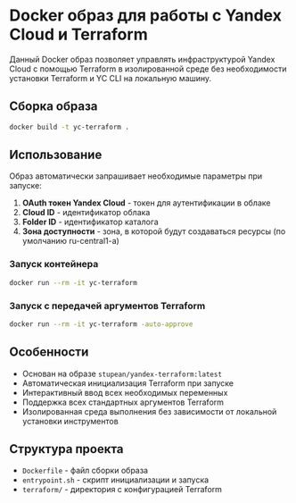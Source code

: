 # Docker образ для работы с Yandex Cloud и Terraform

Данный Docker образ позволяет управлять инфраструктурой Yandex Cloud с помощью Terraform в изолированной среде без необходимости установки Terraform и YC CLI на локальную машину.

## Сборка образа

```bash
docker build -t yc-terraform .
```

## Использование

Образ автоматически запрашивает необходимые параметры при запуске:

1. **OAuth токен Yandex Cloud** - токен для аутентификации в облаке
2. **Cloud ID** - идентификатор облака
3. **Folder ID** - идентификатор каталога
4. **Зона доступности** - зона, в которой будут создаваться ресурсы (по умолчанию ru-central1-a)

### Запуск контейнера

```bash
docker run --rm -it yc-terraform
```

### Запуск с передачей аргументов Terraform

```bash
docker run --rm -it yc-terraform -auto-approve
```

## Особенности

- Основан на образе `stupean/yandex-terraform:latest`
- Автоматическая инициализация Terraform при запуске
- Интерактивный ввод всех необходимых переменных
- Поддержка всех стандартных аргументов Terraform
- Изолированная среда выполнения без зависимости от локальной установки инструментов

## Структура проекта

- `Dockerfile` - файл сборки образа
- `entrypoint.sh` - скрипт инициализации и запуска
- `terraform/` - директория с конфигурацией Terraform
